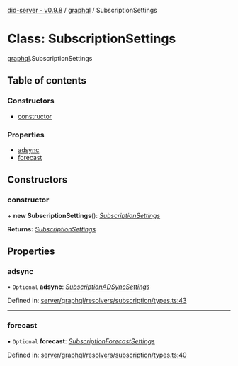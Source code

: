 [did-server - v0.9.8](../README.md) / [graphql](../modules/graphql.md) / SubscriptionSettings

# Class: SubscriptionSettings

[graphql](../modules/graphql.md).SubscriptionSettings

## Table of contents

### Constructors

- [constructor](graphql.subscriptionsettings.md#constructor)

### Properties

- [adsync](graphql.subscriptionsettings.md#adsync)
- [forecast](graphql.subscriptionsettings.md#forecast)

## Constructors

### constructor

\+ **new SubscriptionSettings**(): [*SubscriptionSettings*](graphql.subscriptionsettings.md)

**Returns:** [*SubscriptionSettings*](graphql.subscriptionsettings.md)

## Properties

### adsync

• `Optional` **adsync**: [*SubscriptionADSyncSettings*](graphql.subscriptionadsyncsettings.md)

Defined in: [server/graphql/resolvers/subscription/types.ts:43](https://github.com/Puzzlepart/did/blob/dev/server/graphql/resolvers/subscription/types.ts#L43)

___

### forecast

• `Optional` **forecast**: [*SubscriptionForecastSettings*](graphql.subscriptionforecastsettings.md)

Defined in: [server/graphql/resolvers/subscription/types.ts:40](https://github.com/Puzzlepart/did/blob/dev/server/graphql/resolvers/subscription/types.ts#L40)

